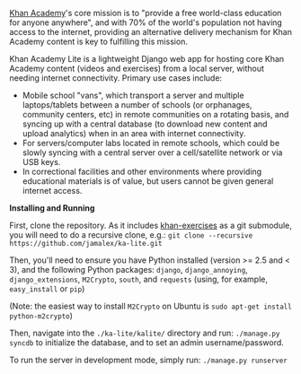 [Khan Academy](http://www.khanacademy.org/)'s core mission is to "provide a free world-class education for anyone anywhere", and with 70% of the world's population not having access to the internet, providing an alternative delivery mechanism for Khan Academy content is key to fulfilling this mission.

Khan Academy Lite is a lightweight Django web app for hosting core Khan Academy content (videos and exercises) from a local server, without needing internet connectivity. Primary use cases include:
* Mobile school "vans", which transport a server and multiple laptops/tablets between a number of schools (or orphanages, community centers, etc) in remote communities on a rotating basis, and syncing up with a central database (to download new content and upload analytics) when in an area with internet connectivity.
* For servers/computer labs located in remote schools, which could be slowly syncing with a central server over a cell/satellite network or via USB keys.
* In correctional facilities and other environments where providing educational materials is of value, but users cannot be given general internet access.

**Installing and Running**

First, clone the repository. As it includes [khan-exercises](https://github.com/Khan/khan-exercises) as a git submodule, you will need to do a recursive clone, e.g.:
`git clone --recursive https://github.com/jamalex/ka-lite.git`

Then, you'll need to ensure you have Python installed (version >= 2.5 and < 3), and the following Python packages:
`django`, `django_annoying`, `django_extensions`, `M2Crypto`, `south`, and `requests` (using, for example, `easy_install` or `pip`)

(Note: the easiest way to install `M2Crypto` on Ubuntu is `sudo apt-get install python-m2crypto`)

Then, navigate into the `./ka-lite/kalite/` directory and run:
`./manage.py syncdb`
to initialize the database, and to set an admin username/password.

To run the server in development mode, simply run:
`./manage.py runserver`
